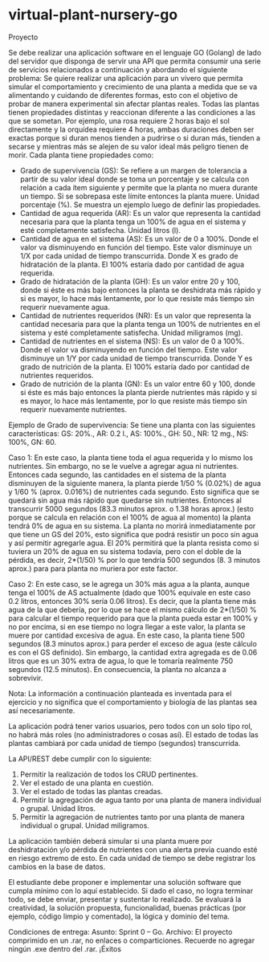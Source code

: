 # virtual-plant-nursery-go

Proyecto

Se debe realizar una aplicación software en el lenguaje GO (Golang) de lado del servidor que disponga de 
servir una API que permita consumir una serie de servicios relacionados a continuación y abordando el 
siguiente problema:
Se quiere realizar una aplicación para un vivero que permita simular el comportamiento y crecimiento de 
una planta a medida que se va alimentando y cuidando de diferentes formas, esto con el objetivo de 
probar de manera experimental sin afectar plantas reales. Todas las plantas tienen propiedades distintas 
y reaccionan diferente a las condiciones a las que se sometan. Por ejemplo, una rosa requiere 2 horas bajo 
el sol directamente y la orquídea requiere 4 horas, ambas duraciones deben ser exactas porque si duran
menos tienden a pudrirse o si duran más, tienden a secarse y mientras más se alejen de su valor ideal más 
peligro tienen de morir. 
Cada planta tiene propiedades como: 
- Grado de supervivencia (GS): Se refiere a un margen de tolerancia a partir de su valor ideal donde 
se toma un porcentaje y se calcula con relación a cada ítem siguiente y permite que la planta no 
muera durante un tiempo. Si se sobrepasa este límite entonces la planta muere. Unidad 
porcentaje (%). Se muestra un ejemplo luego de definir las propiedades.
- Cantidad de agua requerida (AR): Es un valor que representa la cantidad necesaria para que la 
planta tenga un 100% de agua en el sistema y esté completamente satisfecha. Unidad litros (l).
- Cantidad de agua en el sistema (AS): Es un valor de 0 a 100%. Donde el valor va disminuyendo en 
función del tiempo. Este valor disminuye un 1/X por cada unidad de tiempo transcurrida. Donde 
X es grado de hidratación de la planta. El 100% estaría dado por cantidad de agua requerida.
- Grado de hidratación de la planta (GH): Es un valor entre 20 y 100, donde si éste es más bajo 
entonces la planta se deshidrata más rápido y si es mayor, lo hace más lentamente, por lo que 
resiste más tiempo sin requerir nuevamente agua.
- Cantidad de nutrientes requeridos (NR): Es un valor que representa la cantidad necesaria para 
que la planta tenga un 100% de nutrientes en el sistema y esté completamente satisfecha. Unidad 
miligramos (mg).
- Cantidad de nutrientes en el sistema (NS): Es un valor de 0 a 100%. Donde el valor va 
disminuyendo en función del tiempo. Este valor disminuye un 1/Y por cada unidad de tiempo 
transcurrida. Donde Y es grado de nutrición de la planta. El 100% estaría dado por cantidad de 
nutrientes requeridos.
- Grado de nutrición de la planta (GN): Es un valor entre 60 y 100, donde si éste es más bajo 
entonces la planta pierde nutrientes más rápido y si es mayor, lo hace más lentamente, por lo que 
resiste más tiempo sin requerir nuevamente nutrientes.

Ejemplo de Grado de supervivencia: Se tiene una planta con las siguientes características: GS: 20%., AR: 
0.2 l., AS: 100%., GH: 50., NR: 12 mg., NS: 100%, GN: 60.

Caso 1: En este caso, la planta tiene toda el agua requerida y lo mismo los nutrientes. Sin embargo, no se 
le vuelve a agregar agua ni nutrientes. Entonces cada segundo, las cantidades en el sistema de la planta 
disminuyen de la siguiente manera, la planta pierde 1/50 % (0.02%) de agua y 1/60 % (aprox. 0.016%) de 
nutrientes cada segundo. Esto significa que se quedará sin agua más rápido que quedarse sin nutrientes. 
Entonces al transcurrir 5000 segundos (83.3 minutos aprox. o 1.38 horas aprox.) (esto porque se calcula 
en relación con el 100% de agua al momento) la planta tendrá 0% de agua en su sistema. La planta no 
morirá inmediatamente por que tiene un GS del 20%, esto significa que podrá resistir un poco sin agua y 
así permitir agregarle agua. El 20% permitirá que la planta resista como si tuviera un 20% de agua en su 
sistema todavía, pero con el doble de la pérdida, es decir, 2*(1/50) % por lo que tendría 500 segundos (8. 
3 minutos aprox.) para para planta no muriera por este factor.

Caso 2: En este caso, se le agrega un 30% más agua a la planta, aunque tenga el 100% de AS actualmente
(dado que 100% equivale en este caso 0.2 litros, entonces 30% sería 0.06 litros). Es decir, que la planta 
tiene más agua de la que debería, por lo que se hace el mismo cálculo de 2*(1/50) % para calcular el 
tiempo requerido para que la planta pueda estar en 100% y no por encima, si en ese tiempo no logra llegar 
a este valor, la planta se muere por cantidad excesiva de agua. En este caso, la planta tiene 500 segundos 
(8.3 minutos aprox.) para perder el exceso de agua (este cálculo es con el GS definido). Sin embargo, la 
cantidad extra agregada es de 0.06 litros que es un 30% extra de agua, lo que le tomaría realmente 750 
segundos (12.5 minutos). En consecuencia, la planta no alcanza a sobrevivir.

Nota: La información a continuación planteada es inventada para el ejercicio y no significa que el 
comportamiento y biología de las plantas sea así necesariamente.

La aplicación podrá tener varios usuarios, pero todos con un solo tipo rol, no habrá más roles (no 
administradores o cosas así). El estado de todas las plantas cambiará por cada unidad de tiempo 
(segundos) transcurrida.

La API/REST debe cumplir con lo siguiente:
1. Permitir la realización de todos los CRUD pertinentes.
2. Ver el estado de una planta en cuestión.
3. Ver el estado de todas las plantas creadas.
4. Permitir la agregación de agua tanto por una planta de manera individual o grupal. Unidad litros.
5. Permitir la agregación de nutrientes tanto por una planta de manera individual o grupal. Unidad 
miligramos.

La aplicación también deberá simular si una planta muere por deshidratación y/o pérdida de nutrientes
con una alerta previa cuando esté en riesgo extremo de esto. En cada unidad de tiempo se debe registrar 
los cambios en la base de datos.

El estudiante debe proponer e implementar una solución software que cumpla mínimo con lo aquí 
establecido. Si dado el caso, no logra terminar todo, se debe enviar, presentar y sustentar lo realizado. Se 
evaluará la creatividad, la solución propuesta, funcionalidad, buenas prácticas (por ejemplo, código limpio 
y comentado), la lógica y dominio del tema.

Condiciones de entrega: 
Asunto: Sprint 0 – Go.
Archivo: El proyecto comprimido en un .rar, no enlaces o comparticiones. Recuerde no agregar ningún .exe 
dentro del .rar. ¡Éxitos
